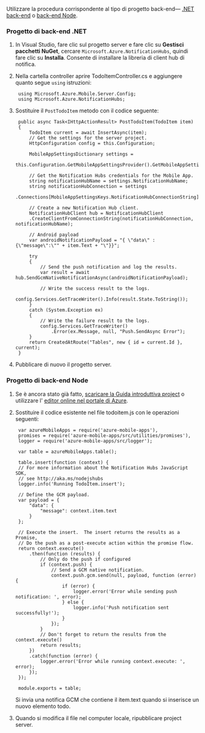Utilizzare la procedura corrispondente al tipo di progetto back-end&mdash; [.NET back-end](#dotnet) o [back-end Node](#nodejs).

### <a name="dotnet"></a>Progetto di back-end .NET

1. In Visual Studio, fare clic sul progetto server e fare clic su **Gestisci pacchetti NuGet**, cercare `Microsoft.Azure.NotificationHubs`, quindi fare clic su **Installa**. Consente di installare la libreria di client hub di notifica.

2. Nella cartella controller aprire TodoItemController.cs e aggiungere quanto segue `using` istruzioni:

        using Microsoft.Azure.Mobile.Server.Config;
        using Microsoft.Azure.NotificationHubs;

3. Sostituire il `PostTodoItem` metodo con il codice seguente:  

      
        public async Task<IHttpActionResult> PostTodoItem(TodoItem item)
        {
            TodoItem current = await InsertAsync(item);
            // Get the settings for the server project.
            HttpConfiguration config = this.Configuration;

            MobileAppSettingsDictionary settings = 
                this.Configuration.GetMobileAppSettingsProvider().GetMobileAppSettings();

            // Get the Notification Hubs credentials for the Mobile App.
            string notificationHubName = settings.NotificationHubName;
            string notificationHubConnection = settings
                .Connections[MobileAppSettingsKeys.NotificationHubConnectionString].ConnectionString;

            // Create a new Notification Hub client.
            NotificationHubClient hub = NotificationHubClient
            .CreateClientFromConnectionString(notificationHubConnection, notificationHubName);

            // Android payload
            var androidNotificationPayload = "{ \"data\" : {\"message\":\"" + item.Text + "\"}}";

            try
            {
                // Send the push notification and log the results.
                var result = await hub.SendGcmNativeNotificationAsync(androidNotificationPayload);

                // Write the success result to the logs.
                config.Services.GetTraceWriter().Info(result.State.ToString());
            }
            catch (System.Exception ex)
            {
                // Write the failure result to the logs.
                config.Services.GetTraceWriter()
                    .Error(ex.Message, null, "Push.SendAsync Error");
            }
            return CreatedAtRoute("Tables", new { id = current.Id }, current);
        }

4. Pubblicare di nuovo il progetto server.

### <a name="nodejs"></a>Progetto di back-end Node

1. Se è ancora stato già fatto, [scaricare la Guida introduttiva project](app-service-mobile-node-backend-how-to-use-server-sdk.md#download-quickstart) o utilizzare l' [editor online nel portale di Azure](app-service-mobile-node-backend-how-to-use-server-sdk.md#online-editor).
 
1. Sostituire il codice esistente nel file todoitem.js con le operazioni seguenti:

        var azureMobileApps = require('azure-mobile-apps'),
        promises = require('azure-mobile-apps/src/utilities/promises'),
        logger = require('azure-mobile-apps/src/logger');
        
        var table = azureMobileApps.table();
        
        table.insert(function (context) {
        // For more information about the Notification Hubs JavaScript SDK, 
        // see http://aka.ms/nodejshubs
        logger.info('Running TodoItem.insert');
        
        // Define the GCM payload.
        var payload = {
            "data": {
                "message": context.item.text
            }
        };   
        
        // Execute the insert.  The insert returns the results as a Promise,
        // Do the push as a post-execute action within the promise flow.
        return context.execute()
            .then(function (results) {
                // Only do the push if configured
                if (context.push) {
                    // Send a GCM native notification.
                    context.push.gcm.send(null, payload, function (error) {
                        if (error) {
                            logger.error('Error while sending push notification: ', error);
                        } else {
                            logger.info('Push notification sent successfully!');
                        }
                    });
                }
                // Don't forget to return the results from the context.execute()
                return results;
            })
            .catch(function (error) {
                logger.error('Error while running context.execute: ', error);
            });
        });
        
        module.exports = table;  

    Si invia una notifica GCM che contiene il item.text quando si inserisce un nuovo elemento todo. 

2. Quando si modifica il file nel computer locale, ripubblicare project server. 
